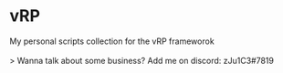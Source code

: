 # vRP
My personal scripts collection for the vRP frameworok<br/><br/> >  Wanna talk about some business? Add me on discord: zJu1C3#7819
